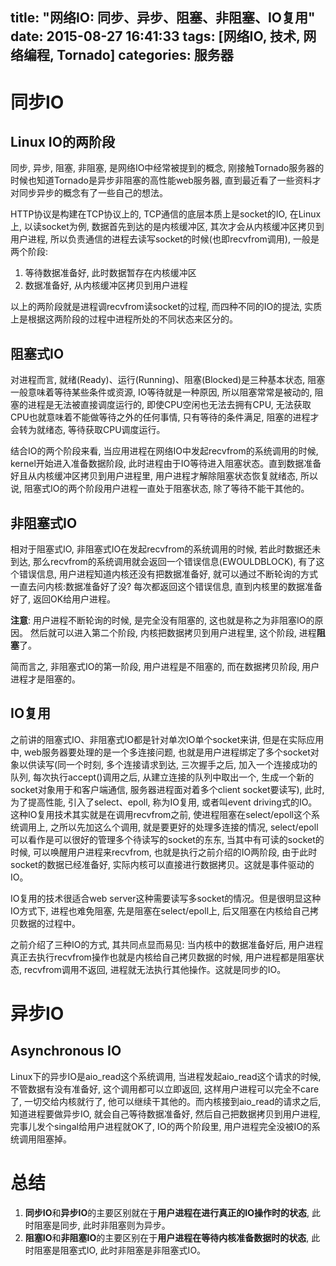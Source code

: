 title: "网络IO: 同步、异步、阻塞、非阻塞、IO复用"
date: 2015-08-27 16:41:33
tags: [网络IO, 技术, 网络编程, Tornado]
categories: 服务器
---

# 同步IO

## Linux IO的两阶段

同步, 异步, 阻塞, 非阻塞, 是网络IO中经常被提到的概念, 刚接触Tornado服务器的时候也知道Tornado是异步非阻塞的高性能web服务器, 直到最近看了一些资料才对同步异步的概念有了一些自己的想法。

HTTP协议是构建在TCP协议上的, TCP通信的底层本质上是socket的IO, 在Linux上, 以读socket为例, 数据首先到达的是内核缓冲区, 其次才会从内核缓冲区拷贝到用户进程, 所以负责通信的进程去读写socket的时候(也即recvfrom调用), 一般是两个阶段:

1. 等待数据准备好, 此时数据暂存在内核缓冲区
2. 数据准备好, 从内核缓冲区拷贝到用户进程

以上的两阶段就是进程调recvfrom读socket的过程, 而四种不同的IO的提法, 实质上是根据这两阶段的过程中进程所处的不同状态来区分的。

## 阻塞式IO

对进程而言, 就绪(Ready)、运行(Running)、阻塞(Blocked)是三种基本状态, 阻塞一般意味着等待某些条件或资源, IO等待就是一种原因, 所以阻塞常常是被动的, 阻塞的进程是无法被直接调度运行的, 即使CPU空闲也无法去拥有CPU, 无法获取CPU也就意味着不能做等待之外的任何事情, 只有等待的条件满足, 阻塞的进程才会转为就绪态, 等待获取CPU调度运行。

结合IO的两个阶段来看, 当应用进程在网络IO中发起recvfrom的系统调用的时候, kernel开始进入准备数据阶段, 此时进程由于IO等待进入阻塞状态。直到数据准备好且从内核缓冲区拷贝到用户进程里, 用户进程才解除阻塞状态恢复就绪态, 所以说, 阻塞式IO的两个阶段用户进程一直处于阻塞状态, 除了等待不能干其他的。 

## 非阻塞式IO

相对于阻塞式IO, 非阻塞式IO在发起recvfrom的系统调用的时候, 若此时数据还未到达, 那么recvfrom的系统调用就会返回一个错误信息(EWOULDBLOCK), 有了这个错误信息, 用户进程知道内核还没有把数据准备好, 就可以通过不断轮询的方式一直去问内核:数据准备好了没? 每次都返回这个错误信息, 直到内核里的数据准备好了, 返回OK给用户进程。

**注意**: 用户进程不断轮询的时候, 是完全没有阻塞的, 这也就是称之为非阻塞IO的原因。 然后就可以进入第二个阶段, 内核把数据拷贝到用户进程里, 这个阶段, 进程**阻塞**了。

简而言之, 非阻塞式IO的第一阶段, 用户进程是不阻塞的, 而在数据拷贝阶段, 用户进程才是阻塞的。

## IO复用

之前讲的阻塞式IO、非阻塞式IO都是针对单次IO单个socket来讲, 但是在实际应用中, web服务器要处理的是一个多连接问题, 也就是用户进程绑定了多个socket对象以供读写(同一个时刻, 多个连接请求到达, 三次握手之后, 加入一个连接成功的队列, 每次执行accept()调用之后, 从建立连接的队列中取出一个, 生成一个新的socket对象用于和客户端通信, 服务器进程面对着多个client socket要读写), 此时, 为了提高性能, 引入了select、epoll, 称为IO复用, 或者叫event driving式的IO。这种IO复用技术其实就是在调用recvfrom之前, 使进程阻塞在select/epoll这个系统调用上, 之所以先加这么个调用, 就是要更好的处理多连接的情况, select/epoll可以看作是可以很好的管理多个待读写的socket的东东, 当其中有可读的socket的时候, 可以唤醒用户进程来recvfrom, 也就是执行之前介绍的IO两阶段, 由于此时socket的数据已经准备好, 实际内核可以直接进行数据拷贝。这就是事件驱动的IO。

IO复用的技术很适合web server这种需要读写多socket的情况。但是很明显这种IO方式下, 进程也难免阻塞, 先是阻塞在select/epoll上, 后又阻塞在内核给自己拷贝数据的过程中。


之前介绍了三种IO的方式, 其共同点显而易见: 当内核中的数据准备好后, 用户进程真正去执行recvfrom操作也就是内核给自己拷贝数据的时候, 用户进程都是阻塞状态, recvfrom调用不返回, 进程就无法执行其他操作。这就是同步的IO。

# 异步IO

## Asynchronous IO

Linux下的异步IO是aio\_read这个系统调用, 当进程发起aio\_read这个请求的时候, 不管数据有没有准备好, 这个调用都可以立即返回, 这样用户进程可以完全不care了, 一切交给内核就行了, 他可以继续干其他的。而内核接到aio_read的请求之后, 知道进程要做异步IO, 就会自己等待数据准备好, 然后自己把数据拷贝到用户进程, 完事儿发个singal给用户进程就OK了, IO的两个阶段里, 用户进程完全没被IO的系统调用阻塞掉。


# 总结

1. **同步IO**和**异步IO**的主要区别就在于**用户进程在进行真正的IO操作时的状态**, 此时阻塞是同步, 此时非阻塞则为异步。
2. **阻塞IO**和**非阻塞IO**的主要区别在于**用户进程在等待内核准备数据时的状态**, 此时阻塞是阻塞式IO, 此时非阻塞是非阻塞式IO。
